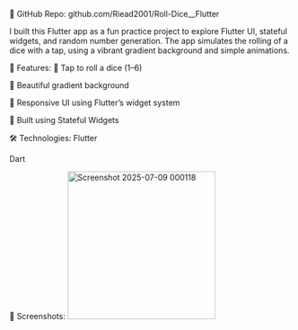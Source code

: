 🔗 GitHub Repo: github.com/Riead2001/Roll-Dice__Flutter

I built this Flutter app as a fun practice project to explore Flutter UI, stateful widgets, and random number generation. The app simulates the rolling of a dice with a tap, using a vibrant gradient background and simple animations.

🔧 Features:
🎲 Tap to roll a dice (1–6)

🌈 Beautiful gradient background

📱 Responsive UI using Flutter’s widget system

🧠 Built using Stateful Widgets

🛠️ Technologies:
Flutter

Dart

📸 Screenshots:
<img width="263" alt="Screenshot 2025-07-09 000118" src="https://github.com/user-attachments/assets/f3e587d5-4107-4d80-b59c-0f023b01997e" />
